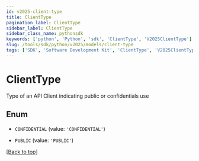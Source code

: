 ```yaml
---
id: v2025-client-type
title: ClientType
pagination_label: ClientType
sidebar_label: ClientType
sidebar_class_name: pythonsdk
keywords: ['python', 'Python', 'sdk', 'ClientType', 'V2025ClientType']
slug: /tools/sdk/python/v2025/models/client-type
tags: ['SDK', 'Software Development Kit', 'ClientType', 'V2025ClientType']
---
```


# ClientType

Type of an API Client indicating public or confidentials use

## Enum

- `CONFIDENTIAL` (value: `'CONFIDENTIAL'`)

- `PUBLIC` (value: `'PUBLIC'`)

[[Back to top]](#)
